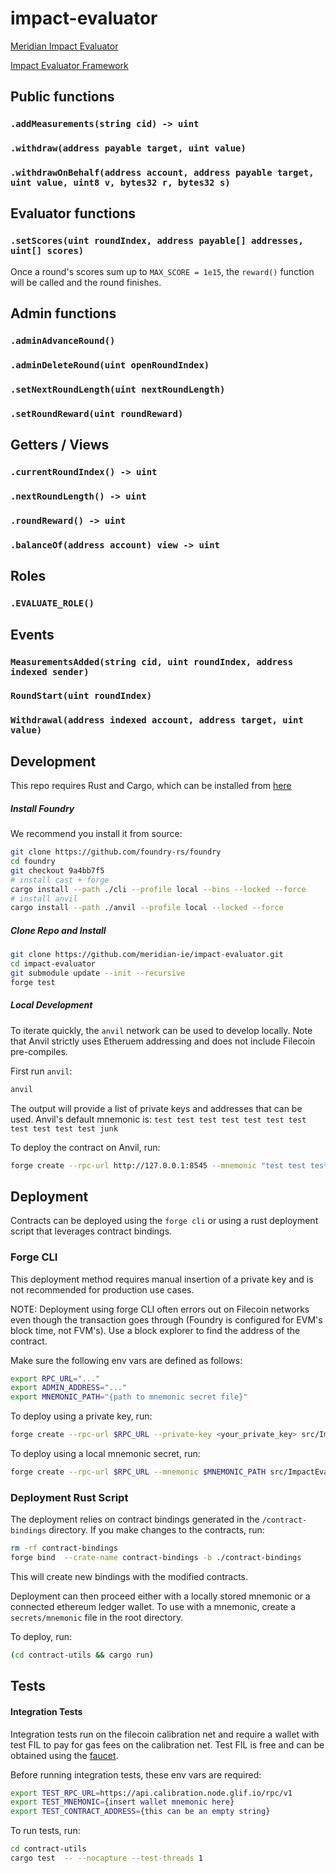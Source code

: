 # impact-evaluator

[Meridian Impact Evaluator](https://pl-strflt.notion.site/Meridian-Design-Doc-06-Decentralization-78c1158223df45a4bec4f162e0fcfc3d?pvs=4)

[Impact Evaluator Framework](https://pl-strflt.notion.site/Impact-Evaluator-Framework-8addafa892674a0d8e67440f309c742f)

## Public functions

### `.addMeasurements(string cid) -> uint`

### `.withdraw(address payable target, uint value)`

### `.withdrawOnBehalf(address account, address payable target, uint value, uint8 v, bytes32 r, bytes32 s)`

## Evaluator functions

### `.setScores(uint roundIndex, address payable[] addresses, uint[] scores)`

Once a round's scores sum up to `MAX_SCORE = 1e15`, the `reward()` function
will be called and the round finishes.

## Admin functions

### `.adminAdvanceRound()`

### `.adminDeleteRound(uint openRoundIndex)`

### `.setNextRoundLength(uint nextRoundLength)`

### `.setRoundReward(uint roundReward)`

## Getters / Views

### `.currentRoundIndex() -> uint`

### `.nextRoundLength() -> uint`

### `.roundReward() -> uint`

### `.balanceOf(address account) view -> uint`

## Roles

### `.EVALUATE_ROLE()`

## Events

### `MeasurementsAdded(string cid, uint roundIndex, address indexed sender)`

### `RoundStart(uint roundIndex)`

### `Withdrawal(address indexed account, address target, uint value)`

## Development

This repo requires Rust and Cargo, which can be installed from
[here](https://doc.rust-lang.org/book/ch01-01-installation.html)

##### Install Foundry

We recommend you install it from source:

```bash
git clone https://github.com/foundry-rs/foundry
cd foundry
git checkout 9a4bb7f5
# install cast + forge
cargo install --path ./cli --profile local --bins --locked --force
# install anvil
cargo install --path ./anvil --profile local --locked --force
```

##### Clone Repo and Install

```bash
git clone https://github.com/meridian-ie/impact-evaluator.git
cd impact-evaluator
git submodule update --init --recursive
forge test
```

##### Local Development

To iterate quickly, the `anvil` network can be used to develop locally. Note
that Anvil strictly uses Etheruem addressing and does not include Filecoin
pre-compiles.

First run `anvil`:

```bash
anvil
```

The output will provide a list of private keys and addresses that can be used.
Anvil's default mnemonic is:
`test test test test test test test test test test test junk`

To deploy the contract on Anvil, run:

```bash
forge create --rpc-url http://127.0.0.1:8545 --mnemonic "test test test test test test test test test test test junk" src/ImpactEvaluator.sol:ImpactEvaluator --constructor-args 0xf39Fd6e51aad88F6F4ce6aB8827279cffFb92266
```

## Deployment

Contracts can be deployed using the `forge cli` or using a rust deployment
script that leverages contract bindings.

### Forge CLI

This deployment method requires manual insertion of a private key and is not
recommended for production use cases.

NOTE: Deployment using forge CLI often errors out on Filecoin networks even
though the transaction goes through (Foundry is configured for EVM's block time,
not FVM's). Use a block explorer to find the address of the contract.

Make sure the following env vars are defined as follows:

```bash
export RPC_URL="..."
export ADMIN_ADDRESS="..."
export MNEMONIC_PATH="{path to mnemonic secret file}"
```

To deploy using a private key, run:

```bash
forge create --rpc-url $RPC_URL --private-key <your_private_key> src/ImpactEvaluator.sol:ImpactEvaluator --constructor-args $ADMIN_ADDRESS
```

To deploy using a local mnemonic secret, run:

```bash
forge create --rpc-url $RPC_URL --mnemonic $MNEMONIC_PATH src/ImpactEvaluator.sol:ImpactEvaluator --constructor-args $ADMIN_ADDRESS
```

### Deployment Rust Script

The deployment relies on contract bindings generated in the `/contract-bindings`
directory. If you make changes to the contracts, run:

```bash
rm -rf contract-bindings
forge bind  --crate-name contract-bindings -b ./contract-bindings
```

This will create new bindings with the modified contracts.

Deployment can then proceed either with a locally stored mnemonic or a connected
ethereum ledger wallet. To use with a mnemonic, create a `secrets/mnemonic` file
in the root directory.

To deploy, run:

```bash
(cd contract-utils && cargo run)
```

## Tests

#### Integration Tests

Integration tests run on the filecoin calibration net and require a wallet with
test FIL to pay for gas fees on the calibration net. Test FIL is free and can be
obtained using the [faucet](https://faucet.calibration.fildev.network/).

Before running integration tests, these env vars are required:

```bash
export TEST_RPC_URL=https://api.calibration.node.glif.io/rpc/v1
export TEST_MNEMONIC={insert wallet mnemonic here}
export TEST_CONTRACT_ADDRESS={this can be an empty string}
```

To run tests, run:

```bash
cd contract-utils
cargo test  -- --nocapture --test-threads 1
```
